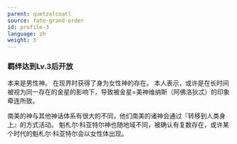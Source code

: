 ```yaml
---
parent: quetzalcoatl
source: fate-grand-order
id: profile-3
language: zh
weight: 3
---
```


### 羁绊达到Lv.3后开放

本来是男性神。
在现界时获得了身为女性神的存在。
本人表示，或许是在长时间被视为同一存在的金星的影响下，导致被金星=美神维纳斯（阿佛洛狄忒）的印象牵连所致。

南美的神与其他神话体系有很大的不同，他们南美的诸神会通过『转移到人类身上』的方式活动。
魁札尔·科亚特尔神也随地域不同，被确认有复数存在，或许某个时代的魁札尔·科亚特尔会以女性体出现。
